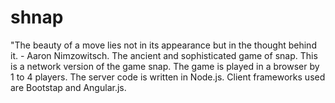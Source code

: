 shnap
=====

"The beauty of a move lies not in its appearance but in the thought behind it.  -  Aaron Nimzowitsch. The ancient and sophisticated game of snap. This is a network version of the game snap. The game is played in a browser by 1 to 4 players. The server code is written in Node.js. Client frameworks used are Bootstap and Angular.js. 
